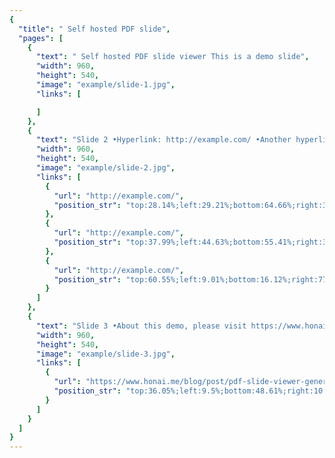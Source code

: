 ```yaml
---
{
  "title": " Self hosted PDF slide",
  "pages": [
    {
      "text": " Self hosted PDF slide viewer This is a demo slide",
      "width": 960,
      "height": 540,
      "image": "example/slide-1.jpg",
      "links": [

      ]
    },
    {
      "text": "Slide 2 •Hyperlink: http://example.com/ •Another hyperlink: click here <- Link on a image",
      "width": 960,
      "height": 540,
      "image": "example/slide-2.jpg",
      "links": [
        {
          "url": "http://example.com/",
          "position_str": "top:28.14%;left:29.21%;bottom:64.66%;right:33.07%;"
        },
        {
          "url": "http://example.com/",
          "position_str": "top:37.99%;left:44.63%;bottom:55.41%;right:38.17%;"
        },
        {
          "url": "http://example.com/",
          "position_str": "top:60.55%;left:9.01%;bottom:16.12%;right:77.87%;"
        }
      ]
    },
    {
      "text": "Slide 3 •About this demo, please visit https://www.honai.me/blog/post/pdf-slide- viewer-generator/",
      "width": 960,
      "height": 540,
      "image": "example/slide-3.jpg",
      "links": [
        {
          "url": "https://www.honai.me/blog/post/pdf-slide-viewer-generator/",
          "position_str": "top:36.05%;left:9.5%;bottom:48.61%;right:10.85%;"
        }
      ]
    }
  ]
}
---
```

